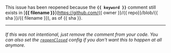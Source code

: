 This issue has been reopened because the **`{{ keyword }}`** comment still exists in [**{{ filename }}**](https://github.com/{{ owner }}/{{ repo}}/blob/{{ sha }}/{{ filename }}), as of {{ sha }}.

---

###### If this was not intentional, just remove the comment from your code. You can also set the [`reopenClosed`](https://github.com/JasonEtco/todo#configuring-for-your-project) config if you don't want this to happen at all anymore.